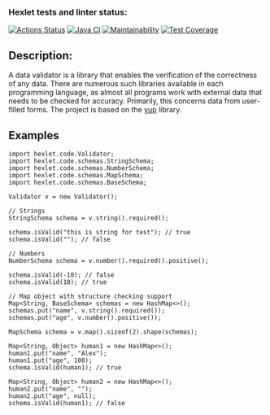 ### Hexlet tests and linter status:
[![Actions Status](https://github.com/AlexTtkn/java-project-78/workflows/hexlet-check/badge.svg)](https://github.com/AlexTtkn/java-project-78/actions)
[![Java CI](https://github.com/AlexTtkn/java-project-78/actions/workflows/main.yml/badge.svg)](https://github.com/AlexTtkn/java-project-78/actions/workflows/main.yml)
[![Maintainability](https://api.codeclimate.com/v1/badges/6cf4a4fbb1f277b8c91b/maintainability)](https://codeclimate.com/github/AlexTtkn/java-project-78/maintainability)
[![Test Coverage](https://api.codeclimate.com/v1/badges/6cf4a4fbb1f277b8c91b/test_coverage)](https://codeclimate.com/github/AlexTtkn/java-project-78/test_coverage)

## Description:
A data validator is a library that enables the verification of the correctness of any data. 
There are numerous such libraries available in each programming language, as almost all programs 
work with external data that needs to be checked for accuracy. Primarily, this concerns data from user-filled forms. 
The project is based on the [yup](https://github.com/jquense/yup) library.

## Examples
```
import hexlet.code.Validator;
import hexlet.code.schemas.StringSchema;
import hexlet.code.schemas.NumberSchema;
import hexlet.code.schemas.MapSchema;
import hexlet.code.schemas.BaseSchema;

Validator v = new Validator();

// Strings
StringSchema schema = v.string().required();

schema.isValid("this is string for test"); // true
schema.isValid(""); // false

// Numbers
NumberSchema schema = v.number().required().positive();

schema.isValid(-10); // false
schema.isValid(10); // true

// Map object with structure checking support
Map<String, BaseSchema> schemas = new HashMap<>();
schemas.put("name", v.string().required());
schemas.put("age", v.number().positive());

MapSchema schema = v.map().sizeof(2).shape(schemas);

Map<String, Object> human1 = new HashMap<>();
human1.put("name", "Alex");
human1.put("age", 100);
schema.isValid(human1); // true

Map<String, Object> human2 = new HashMap<>();
human2.put("name", "");
human2.put("age", null);
schema.isValid(human1); // false
```
